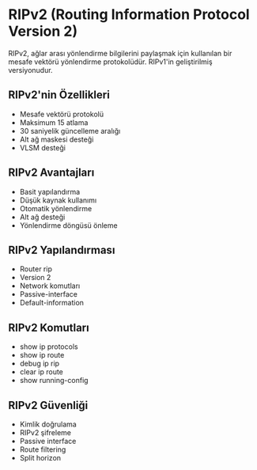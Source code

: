 # RIPv2 (Routing Information Protocol Version 2)

RIPv2, ağlar arası yönlendirme bilgilerini paylaşmak için kullanılan bir mesafe vektörü yönlendirme protokolüdür. RIPv1'in geliştirilmiş versiyonudur.

## RIPv2'nin Özellikleri
- Mesafe vektörü protokolü
- Maksimum 15 atlama
- 30 saniyelik güncelleme aralığı
- Alt ağ maskesi desteği
- VLSM desteği

## RIPv2 Avantajları
- Basit yapılandırma
- Düşük kaynak kullanımı
- Otomatik yönlendirme
- Alt ağ desteği
- Yönlendirme döngüsü önleme

## RIPv2 Yapılandırması
- Router rip
- Version 2
- Network komutları
- Passive-interface
- Default-information

## RIPv2 Komutları
- show ip protocols
- show ip route
- debug ip rip
- clear ip route
- show running-config

## RIPv2 Güvenliği
- Kimlik doğrulama
- RIPv2 şifreleme
- Passive interface
- Route filtering
- Split horizon 